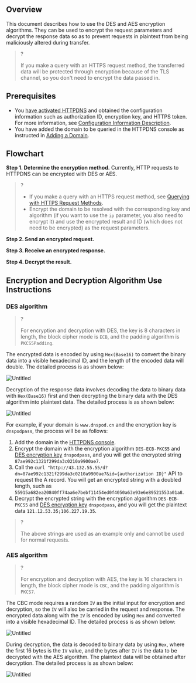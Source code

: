 

## Overview

This document describes how to use the DES and AES encryption algorithms. They can be used to encrypt the request parameters and decrypt the response data so as to prevent requests in plaintext from being maliciously altered during transfer.

>?
> 
> 
> If you make a query with an HTTPS request method, the transferred data will be protected through encryption because of the TLS channel, so you don't need to encrypt the data passed in.
> 

## Prerequisites

- You [have activated HTTPDNS](https://intl.cloud.tencent.com/document/product/1130/44461) and obtained the configuration information such as authorization ID, encryption key, and HTTPS token. For more information, see [Configuration Information Description](https://intl.cloud.tencent.com/document/product/1130/44467).
- You have added the domain to be queried in the HTTPDNS console as instructed in [Adding a Domain](https://intl.cloud.tencent.com/document/product/1130/44465).

## Flowchart

**Step 1. Determine the encryption method.** Currently, HTTP requests to HTTPDNS can be encrypted with DES or AES.

>?
> 
> - If you make a query with an HTTPS request method, see [Querying with HTTPS Request Methods](https://intl.cloud.tencent.com/document/product/1130/44469).
> - Encrypt the domain to be resolved with the corresponding key and algorithm (if you want to use the `ip` parameter, you also need to encrypt it) and use the encrypted result and ID (which does not need to be encrypted) as the request parameters.

**Step 2. Send an encrypted request.**

**Step 3. Receive an encrypted response.**

**Step 4. Decrypt the result.**

## Encryption and Decryption Algorithm Use Instructions

### DES algorithm

>?
> 
> 
> For encryption and decryption with DES, the key is 8 characters in length, the block cipher mode is `ECB`, and the padding algorithm is `PKCS5Padding`.
> 

The encrypted data is encoded by using `Hex(Base16)` to convert the binary data into a visible hexadecimal ID, and the length of the encoded data will double. The detailed process is as shown below:

![Untitled](https://qcloudimg.tencent-cloud.cn/raw/e6a82a00c98cc6ac15862bfca214ad32.png)

Decryption of the response data involves decoding the data to binary data with `Hex(Base16)` first and then decrypting the binary data with the DES algorithm into plaintext data. The detailed process is as shown below:

![Untitled](https://qcloudimg.tencent-cloud.cn/raw/5210e5a220e55e0ecc9d54817c78f746.png)

For example, if your domain is `www.dnspod.cn` and the encryption key is `dnspodpass`, the process will be as follows:

1. Add the domain in the [HTTPDNS console](https://console.cloud.tencent.com/httpdns/domain).
2. Encrypt the domain with the encryption algorithm `DES-ECB-PKCS5` and [DES encryption key](https://intl.cloud.tencent.com/document/product/1130/44467) `dnspodpass`, and you will get the encrypted string `87ae992c1321f299da3c0210a9900ae7`.
3. Call the `curl "http://43.132.55.55/d?dn=87ae992c1321f299da3c0210a9900ae7&id={authorization ID}"` API to request the A record. You will get an encrypted string with a doubled length, such as `55915a682ea20840ff74aa6e7bebf11454ed0f4050a63e93e6e89521553a01a8`.
4. Decrypt the encrypted string with the encryption algorithm `DES-ECB-PKCS5` and [DES encryption key](https://intl.cloud.tencent.com/document/product/1130/44467) `dnspodpass`, and you will get the plaintext data `121.12.53.35;106.227.19.35`.

>?
> 
> 
> The above strings are used as an example only and cannot be used for normal requests.
> 

### AES algorithm

>?
> 
> 
> For encryption and decryption with AES, the key is 16 characters in length, the block cipher mode is `CBC`, and the padding algorithm is `PKCS7`.
> 

The CBC mode requires a random `IV` as the initial input for encryption and decryption, so the `IV` will also be carried in the request and response. The encrypted data along with the `IV` is encoded by using `Hex` and converted into a visible hexadecimal ID. The detailed process is as shown below:

![Untitled](https://qcloudimg.tencent-cloud.cn/raw/40c662defb24b83cb2f0565cb9e8e37c.png)

During decryption, the data is decoded to binary data by using `Hex`, where the first 16 bytes is the `IV` value, and the bytes after `IV` is the data to be decrypted with the AES algorithm. The plaintext data will be obtained after decryption. The detailed process is as shown below:

![Untitled](https://qcloudimg.tencent-cloud.cn/raw/da8d8f54eec6140d2262e7e37cad62e8.png)

